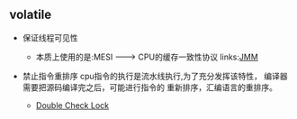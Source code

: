 ## volatile 
- 保证线程可见性
    - 本质上使用的是:MESI ---> CPU的缓存一致性协议
    links:[JMM](https://www.jianshu.com/p/8a58d8335270)
- 禁止指令重排序
    cpu指令的执行是流水线执行,为了充分发挥该特性， 编译器需要把源码编译完之后，可能进行指令的
    重新排序，汇编语言的重排序。
    
    - [Double Check Lock](Mgr06.java) 